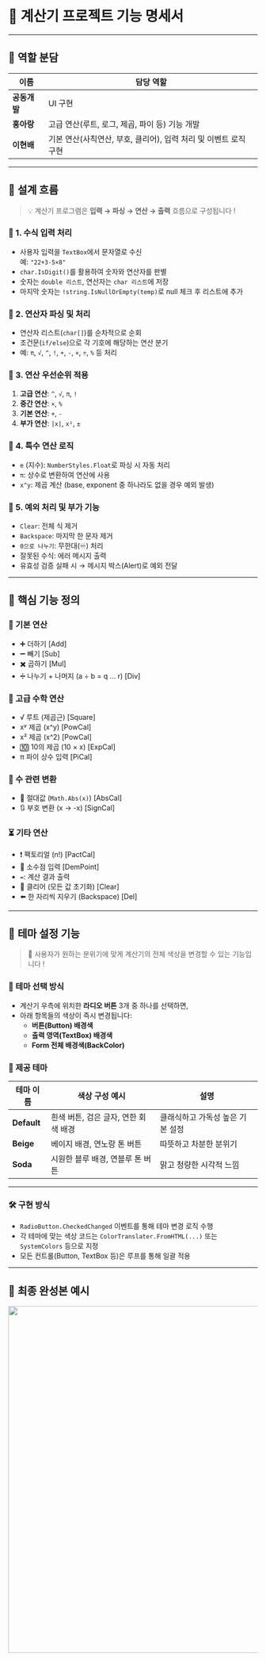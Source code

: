 # 📌 계산기 프로젝트 기능 명세서
---

## 👥 역할 분담

| 이름     | 담당 역할                                     |
|----------|-----------------------------------------------|
| **공동개발** | UI 구현 |
| **홍아랑** | 고급 연산(루트, 로그, 제곱, 파이 등) 기능 개발 |
| **이현배** | 기본 연산(사칙연산, 부호, 클리어), 입력 처리 및 이벤트 로직 구현 |

---

##  🔧 설계 흐름

> 💡 계산기 프로그램은 **입력 → 파싱 → 연산 → 출력** 흐름으로 구성됩니다 !

### 📝 1. 수식 입력 처리
- 사용자 입력을 `TextBox`에서 문자열로 수신  
  예: `"22+3-5×8"`
- `char.IsDigit()`를 활용하여 숫자와 연산자를 판별
- 숫자는 `double 리스트`, 연산자는 `char 리스트`에 저장
- 마지막 숫자는 `!string.IsNullOrEmpty(temp)`로 null 체크 후 리스트에 추가



### 🧮 2. 연산자 파싱 및 처리
- 연산자 리스트(`char[]`)를 순차적으로 순회
- 조건문(`if/else`)으로 각 기호에 해당하는 연산 분기
- 예: `π`, `√`, `^`, `!`, `+`, `-`, `×`, `÷`, `%` 등 처리



### 🔢 3. 연산 우선순위 적용
1. **고급 연산**: `^`, `√`, `π`, `!`  
2. **중간 연산**: `×`, `%`  
3. **기본 연산**: `+`, `-`  
4. **부가 연산**: `|x|`, `x²`, `±`



### 🧠 4. 특수 연산 로직
- `e` (지수): `NumberStyles.Float`로 파싱 시 자동 처리
- `π`: 상수로 변환하여 연산에 사용
- `x^y`: 제곱 계산 (base, exponent 중 하나라도 없을 경우 예외 발생)



### 🧼 5. 예외 처리 및 부가 기능
- `Clear`: 전체 식 제거
- `Backspace`: 마지막 한 문자 제거
- `0으로 나누기`: 무한대(♾️) 처리
- 잘못된 수식: 에러 메시지 출력
- 유효성 검증 실패 시 → 메시지 박스(Alert)로 예외 전달


---

## 🧮 핵심 기능 정의

### 🔢 기본 연산
- ➕ 더하기  [Add]
- ➖ 빼기  [Sub]
- ✖️ 곱하기  [Mul]
- ➗ 나누기 + 나머지 (a ÷ b = q … r)  [Div]

### 🧠 고급 수학 연산
- √ 루트 (제곱근)  [Square]
- xʸ 제곱 (x^y)  [PowCal]
- x² 제곱 (x^2)  [PowCal]
- 🔟 10의 제곱 (10 × x)  [ExpCal]
- π 파이 상수 입력  [PiCal]

### 🧾 수 관련 변환
- 🔁 절대값 (`Math.Abs(x)`)  [AbsCal]
- 🔃 부호 변환 (x → -x)  [SignCal]

### ⏳ 기타 연산
- ❗ 팩토리얼 (n!)  [PactCal]
- 🔘 소수점 입력  [DemPoint]
- `=`: 계산 결과 출력
- 🧼 클리어 (모든 값 초기화)  [Clear]
- ⬅️ 한 자리씩 지우기 (Backspace)  [Del]

---

## 🎨 테마 설정 기능

> 🧩 사용자가 원하는 분위기에 맞게 계산기의 전체 색상을 변경할 수 있는 기능입니다 !

### 🔘 테마 선택 방식
- 계산기 우측에 위치한 **라디오 버튼** 3개 중 하나를 선택하면,
- 아래 항목들의 색상이 즉시 변경됩니다:
  - **버튼(Button) 배경색**
  - **출력 영역(TextBox) 배경색**
  - **Form 전체 배경색(BackColor)**

### 🌈 제공 테마

| 테마 이름   | 색상 구성 예시                         | 설명 |
|------------|----------------------------------------|------|
| **Default** | 흰색 버튼, 검은 글자, 연한 회색 배경     | 클래식하고 가독성 높은 기본 설정 |
| **Beige** | 베이지 배경, 연노랑 톤 버튼 | 따뜻하고 차분한 분위기 |
| **Soda** | 시원한 블루 배경, 연블루 톤 버튼 | 맑고 청량한 시각적 느낌 |

---

### 🛠️ 구현 방식
- `RadioButton.CheckedChanged` 이벤트를 통해 테마 변경 로직 수행
- 각 테마에 맞는 색상 코드는 `ColorTranslater.FromHTML(...)` 또는 `SystemColors` 등으로 지정
- 모든 컨트롤(Button, TextBox 등)은 루프를 통해 일괄 적용


---
##  🏁 최종 완성본 예시

<img src="https://github.com/user-attachments/assets/d9a7b6ca-2cd0-4b86-8fd2-5afebee96f5a" width="700" />


